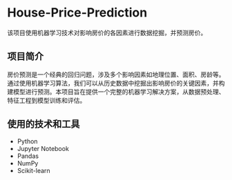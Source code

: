 # House-Price-Prediction

该项目使用机器学习技术对影响房价的各因素进行数据挖掘，并预测房价。

## 项目简介

房价预测是一个经典的回归问题，涉及多个影响因素如地理位置、面积、房龄等。通过使用机器学习算法，我们可以从历史数据中挖掘出影响房价的关键因素，并构建模型进行预测。本项目旨在提供一个完整的机器学习解决方案，从数据预处理、特征工程到模型训练和评估。

## 使用的技术和工具

- Python
- Jupyter Notebook
- Pandas
- NumPy
- Scikit-learn



